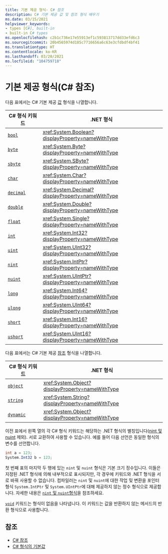 ```yaml
---
title: 기본 제공 형식- C# 참조
description: C# 기본 제공 값 및 참조 형식 배우기
ms.date: 03/15/2021
helpviewer_keywords:
- types [C#], built-in
- built-in C# types
ms.openlocfilehash: c2b1c736e17e55913ef1c593813717dd33efd6c3
ms.sourcegitcommit: 20b4565974d185c7716656a6c63e3cfdbdf4bf41
ms.translationtype: HT
ms.contentlocale: ko-KR
ms.lasthandoff: 03/20/2021
ms.locfileid: "104759718"
---
```

# <a name="built-in-types-c-reference"></a>기본 제공 형식(C# 참조)

다음 표에서는 C# 기본 제공 [값](value-types.md) 형식을 나열합니다.

|C# 형식 키워드|.NET 형식|
|--------------|-------------------------|
|[`bool`](bool.md)|<xref:System.Boolean?displayProperty=nameWithType>|
|[`byte`](integral-numeric-types.md)|<xref:System.Byte?displayProperty=nameWithType>|
|[`sbyte`](integral-numeric-types.md)|<xref:System.SByte?displayProperty=nameWithType>|
|[`char`](char.md)|<xref:System.Char?displayProperty=nameWithType>|
|[`decimal`](floating-point-numeric-types.md)|<xref:System.Decimal?displayProperty=nameWithType>|
|[`double`](floating-point-numeric-types.md)|<xref:System.Double?displayProperty=nameWithType>|
|[`float`](floating-point-numeric-types.md)|<xref:System.Single?displayProperty=nameWithType>|
|[`int`](integral-numeric-types.md)|<xref:System.Int32?displayProperty=nameWithType>|
|[`uint`](integral-numeric-types.md)|<xref:System.UInt32?displayProperty=nameWithType>|
|[`nint`](nint-nuint.md)|<xref:System.IntPtr?displayProperty=nameWithType>|
|[`nuint`](nint-nuint.md)|<xref:System.UIntPtr?displayProperty=nameWithType>|
|[`long`](integral-numeric-types.md)|<xref:System.Int64?displayProperty=nameWithType>|
|[`ulong`](integral-numeric-types.md)|<xref:System.UInt64?displayProperty=nameWithType>|
|[`short`](integral-numeric-types.md)|<xref:System.Int16?displayProperty=nameWithType>|
|[`ushort`](integral-numeric-types.md)|<xref:System.UInt16?displayProperty=nameWithType>|

다음 표에서는 C# 기본 제공 [참조](../keywords/reference-types.md) 형식을 나열합니다.

|C# 형식 키워드|.NET 형식|
|--------------|-------------------------|
|[`object`](reference-types.md#the-object-type)|<xref:System.Object?displayProperty=nameWithType>|
|[`string`](reference-types.md#the-string-type)|<xref:System.String?displayProperty=nameWithType>|
|[`dynamic`](reference-types.md#the-dynamic-type)|<xref:System.Object?displayProperty=nameWithType>|

이전 표에서 왼쪽 열의 각 C# 형식 키워드는 해당하는 .NET 형식의 별칭입니다([nint 및 nuint](nint-nuint.md) 제외). 서로 교환하여 사용할 수 있습니다. 예를 들어 다음 선언은 동일한 형식의 변수를 선언합니다.

```csharp
int a = 123;
System.Int32 b = 123;
```

첫 번째 표의 마지막 두 행에 있는 `nint` 및 `nuint` 형식은 기본 크기 정수입니다. 이들은 지정된 .NET 형식에 의해 내부적으로 표시되지만, 각 경우에 키워드와 .NET 형식을 서로 바꿔 사용할 수 없습니다. 컴파일러는 `nint` 및 `nuint`에 대한 작업 및 변환을 포인터 형식 `System.IntPtr` 및 `System.UIntPtr`에 대해 제공하지 않는 정수 형식으로 제공합니다. 자세한 내용은 [`nint` 및 `nuint`형식](nint-nuint.md)을 참조하세요.

[`void`](void.md) 키워드는 형식이 없음을 나타냅니다. 이 키워드는 값을 반환하지 않는 메서드의 반환 형식으로 사용합니다.

## <a name="see-also"></a>참조

- [C# 참조](../index.md)
- [C# 형식의 기본값](default-values.md)
